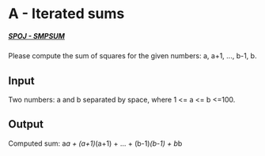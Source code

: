 # A - Iterated sums 
##### [SPOJ - SMPSUM](https://vjudge.net/problem/SPOJ-SMPSUM/origin) 
Please compute the sum of squares for the given numbers: a, a+1, ..., b-1, b.

## Input
Two numbers: a and b separated by space, where 1 <= a <= b <=100.

## Output
Computed sum: a*a + (a+1)*(a+1) + ... + (b-1)*(b-1) + b*b